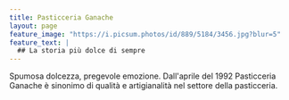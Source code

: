 ```yaml
---
title: Pasticceria Ganache
layout: page
feature_image: "https://i.picsum.photos/id/889/5184/3456.jpg?blur=5"
feature_text: | 
  ## La storia più dolce di sempre
---
```


Spumosa dolcezza, pregevole emozione. Dall'aprile del 1992 Pasticceria Ganache è sinonimo di qualità e artigianalità nel settore della pasticceria.
